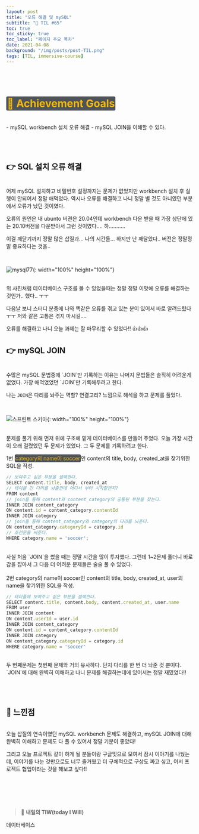 ```yaml
---
layout: post
title: "오류 해결 및 mySQL"
subtitle: "📅 TIL #65"
toc: true
toc_sticky: true
toc_label: "페이지 주요 목차"
date: 2021-04-08
background: "/img/posts/post-TIL.png"
tags: [TIL, immersive-course]
---
```


<br/>
<br/>

# <span style ="background-color:#4e5357; color:#f2b810; border-radius:4px; padding:2px">🎯 Achievement Goals</span>

<br/>
- mySQL workbench 설치 오류 해결
- mySQL JOIN을 이해할 수 있다.

<br/>
<br/>
<br/>
<br/>

## 👉 SQL 설치 오류 해결

<br/>
어제 mySQL 설치하고 비밀번호 설정까지는 문제가 없었지만 workbench 설치 후 실행이 안되어서 정말 애먹었다. 역시나 오류를 해결하고 나니 정말 별 것도 아니였던 부분에서 오류가 났던 것이였다.

오류의 원인은 내 ubunto 버젼은 20.04인데 workbench 다운 받을 때 가장 상단에 있는 20.10버전을 다운받아서 그런 것이였다.... 하...........

이걸 깨닫기까지 정말 많은 삽질과... 나의 시간들... 하지만 난 깨달았다.. 버전은 정말정말 중요하다는 것을.. 

<br/>

![mysql77](https://user-images.githubusercontent.com/75570915/114046462-d2f13580-98c3-11eb-88be-78f14f2d9910.png){: width="100%" height="100%"}

<br/>
위 사진처럼 데이터베이스 구조를 볼 수 있었을때는 정말 정말 이맛에 오류를 해결하는 것인가.. 했다.. ㅜㅜ

다음날 보니 스터디 분중에 나와 똑같은 오류를 겪고 있는 분이 있어서 바로 알려드렸다 ㅜㅜ 저와 같은 고통은 겪지 마시길....

오류를 해결하고 나니 오늘 과제는 잘 마무리할 수 있었다!! 👍👍👍

## 👉 mySQL JOIN

<br/>
수많은 mySQL 문법중에 `JOIN`만 기록하는 이유는 나머지 문법들은 솔직히 어려운게 없었다. 가장 애먹었었던 `JOIN`만 기록해두려고 한다.

나는 `JOIN`은 다리를 놔주는 역할? 연결고리? 느낌으로 해석을 하고 문제를 풀었다.

<br/>

![스프린트 스키마](https://user-images.githubusercontent.com/75570915/114046499-d8e71680-98c3-11eb-9582-2031990af01a.png){: width="100%" height="100%"}

<br/>
문제를 풀기 위해 먼저 위에 구조에 맡게 데이터베이스를 만들어 주었다. 오늘 가장 시간이 오래 걸렸었던 두 문제가 있었다. 그 두 문제를 기록하려고 한다.

1번 <span style ="background-color:#4e5357; color:#f2b810; border-radius:4px; padding:2px">category의 name이 soccer</span>인 content의 title, body, created_at을 찾기위한 SQL을 작성.

```js
// 보여주고 싶은 부분을 셀렉한다.
SELECT content.title, body, created_at
// 테이블 간 다리를 놔줄껀데 어디서 부터 시작할껀지?
FROM content
// join을 통해 content와 content_category의 공통된 부분을 찾는다.
INNER JOIN content_category
ON content.id = content_category.contentId
INNER JOIN category
// join을 통해 content_category와 category의 다리를 놔준다.
ON content_category.categoryId = category.id
// 조건문을 써준다.
WHERE category.name = 'soccer';
```

<br/>
사실 처음 `JOIN`을 썼을 때는 정말 시간을 많이 투자했다. 그런데 1~2문제 풀더니 바로 감을 잡아서 그 다음 더 어려운 문제들은 술술 풀 수 있었다.

<br/>
<br/>
2번 category의 name이 soccer인 content의 title, body, created_at, user의 name을 찾기위한 SQL을 작성.

```js
// 테이플에 보여주고 싶은 부분을 셀렉한다.
SELECT content.title, content.body, content.created_at, user.name 
FROM user
INNER JOIN content
ON content.userId = user.id 
INNER JOIN content_category 
ON content.id = content_category.contentId 
INNER JOIN category
ON content_category.categoryId = category.id 
WHERE category.name = 'soccer'
```

<br/>
두 번째문제는 첫번째 문제와 거의 유사하다. 단지 다리를 한 번 더 놔준 것 뿐이다. `JOIN`에 대해 완벽히 이해하고 나니 문제를 해결하는데에 있어서는 정말 재밌었다!!

<br/>
<br/>
<br/>
<br/>

## 🙌 느낀점

<br/>
오늘 삽질의 연속이였던 mySQL workbench 문제도 해결하고, mySQL JOIN에 대해 완벽히 이해하고 문제도 다 풀 수 있어서 정말 기분이 좋았다!

그리고 오늘 프로젝트 같이 하게 될 분들이랑 구글밋으로 모여서 잠시 이야기를 나눴는데, 이야기를 나눈 것만으로도 너무 즐거웠고 더 구체적으로 구상도 짜고 싶고, 어서 프로젝트 협업이라는 것을 해보고 싶다!!

<br/>
<br/>
<br/>
<br/>

> 👊 **내일의 TIW(today I Will)**

데이터베이스

<br/>
<br/>
<br/>

